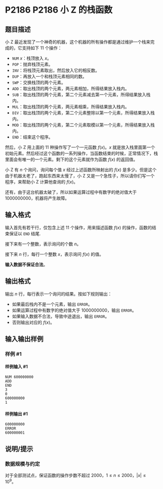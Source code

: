 # P2186 P2186 小 Z 的栈函数

## 题目描述

小 Z 最近发现了一个神奇的机器，这个机器的所有操作都是通过维护一个栈来完成的，它支持如下 11 个操作：

- $\texttt{NUM} ~x$：栈顶放入 $x$。
- $\texttt{POP}$：抛弃栈顶元素。
- $\texttt{INV}$：将栈顶元素取出，然后放入它的相反数。
- $\texttt{DUP}$：再放入一个和栈顶元素相同的数。
- $\texttt{SWP}$：交换栈顶的两个元素。
- $\texttt{ADD}$：取出栈顶的两个元素，两元素相加，所得结果放入栈内。
- $\texttt{SUB}$：取出栈顶的两个元素，第二个元素减去第一个元素，所得结果放入栈内。
- $\texttt{MUL}$：取出栈顶的两个元素，两元素相乘，所得结果放入栈内。
- $\texttt{DIV}$：取出栈顶的两个元素，第二个元素整除以第一个元素，所得结果放入栈内。
- $\texttt{MOD}$：取出栈顶的两个元素，第二个元素取模以第一个元素，所得结果放入栈内。
- $\texttt{END}$：结束这个程序。

然后，小 Z 用上面的 11 种操作写了一个一元函数 $f(x)$。$x$ 就是放入栈里面第一个初始元素。然后经过这个函数的一系列操作，当函数结束的时候，正常情况下，栈里面会有唯一的一个元素。剩下的这个元素就作为函数 $f(x)$ 的返回值。

小 Z 有 $n$ 个询问，询问每个值 $x$ 经过上述函数所映射出的 $f(x)$ 是多少。但是这个由于机器太老了，跑起东西来太慢了，小 Z 又是一个急性子，所以请你们写一个程序，来帮助小 Z 计算他查询的 $f(x)$。

还有，由于这台机器太破了，所以如果运算过程中有数字的绝对值大于 $1000000000$，机器将产生故障。


## 输入格式

输入首先有若干行，仅包含上述 11 个操作，用来描述函数 $f(x)$ 的操作，函数的结束保证以 $\texttt{END}$ 结尾.

接下来有一个整数，表示询问的个数 $n$。

接下来 $n$ 行，每行一个整数 $x$，表示询问 $f(x)$ 的值。

**输入数据不保证合法**。


## 输出格式

输出 $n$ 行，每行表示一个询问的结果。按如下规则输出：

- 如果最后栈内不是一个元素，输出 `ERROR`。
- 如果运算过程中有数字的绝对值大于 $1000000000$，输出 `ERROR`。
- 如果输入数据不合法，导致中途退出，输出 `ERROR`。
- 否则输出对应的 $f(x)$。


## 输入输出样例

### 样例 #1

#### 样例输入 #1

```
NUM 600000000
ADD
END
3
0
600000000
1
```

#### 样例输出 #1

```
600000000
ERROR
600000001
```

## 说明/提示

### 数据规模与约定

对于全部测试点，保证函数的操作步数不超过 $2000$，$1 \leq n \leq 2000$，$|x| \leq 10^{9}$。

